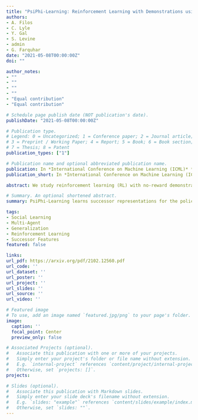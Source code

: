 ```yaml
---
title: "PsiPhi-Learning: Reinforcement Learning with Demonstrations using Successor Features and Inverse Temporal Difference Learning"
authors:
- A. Filos
- C. Lyle
- Y. Gal
- S. Levine
- admin
- G. Farquhar
date: "2021-05-08T00:00:00Z"
doi: ""

author_notes:
- ""
- ""
- ""
- ""
- "Equal contribution"
- "Equal contribution"

# Schedule page publish date (NOT publication's date).
publishDate: "2021-05-08T00:00:00Z"

# Publication type.
# Legend: 0 = Uncategorized; 1 = Conference paper; 2 = Journal article;
# 3 = Preprint / Working Paper; 4 = Report; 5 = Book; 6 = Book section;
# 7 = Thesis; 8 = Patent
publication_types: ["1"]

# Publication name and optional abbreviated publication name.
publication: In *International Conference on Machine Learning (ICML)* **Long talk (top 3\% of submissions)**
publication_short: In *International Conference on Machine Learning (ICML)* **Long talk (top 3\% of submissions)**

abstract: We study reinforcement learning (RL) with no-reward demonstrations, a setting in which an RL agent has access to additional data from the interaction of other agents with the same environment. However, it has no access to the rewards or goals of these agents, and their objectives and levels of expertise may vary widely. These assumptions are common in multi-agent settings, such as autonomous driving. To effectively use this data, we turn to the framework of successor features. This allows us to disentangle shared features and dynamics of the environment from agent-specific rewards and policies. We propose a multi-task inverse reinforcement learning (IRL) algorithm, called \emph{inverse temporal difference learning} (ITD), that learns shared state features, alongside per-agent successor features and preference vectors, purely from demonstrations without reward labels. We further show how to seamlessly integrate ITD with learning from online environment interactions, arriving at a novel algorithm for reinforcement learning with demonstrations, called ΨΦ-learning (pronounced `Sci-Fi'). We provide empirical evidence for the effectiveness of ΨΦ-learning as a method for improving RL, IRL, imitation, and few-shot transfer, and derive worst-case bounds for its performance in zero-shot transfer to new tasks.

# Summary. An optional shortened abstract.
summary: PsiPhi-Learning learns successor representations for the policies of other agents and the ego agent, using a shared underlying state representation. Learning from other agents helps the agent take better actions at inference time, and learning from RL experience improves modeling of other agents.

tags:
- Social Learning
- Multi-Agent
- Generalization
- Reinforcement Learning
- Successor Features
featured: false

links:
url_pdf: https://arxiv.org/pdf/2102.12560.pdf
url_code: ''
url_dataset: ''
url_poster: ''
url_project: ''
url_slides: ''
url_source: ''
url_video: ''

# Featured image
# To use, add an image named `featured.jpg/png` to your page's folder. 
image:
  caption: ''
  focal_point: Center
  preview_only: false

# Associated Projects (optional).
#   Associate this publication with one or more of your projects.
#   Simply enter your project's folder or file name without extension.
#   E.g. `internal-project` references `content/project/internal-project/index.md`.
#   Otherwise, set `projects: []`.
projects:

# Slides (optional).
#   Associate this publication with Markdown slides.
#   Simply enter your slide deck's filename without extension.
#   E.g. `slides: "example"` references `content/slides/example/index.md`.
#   Otherwise, set `slides: ""`.
---
```


